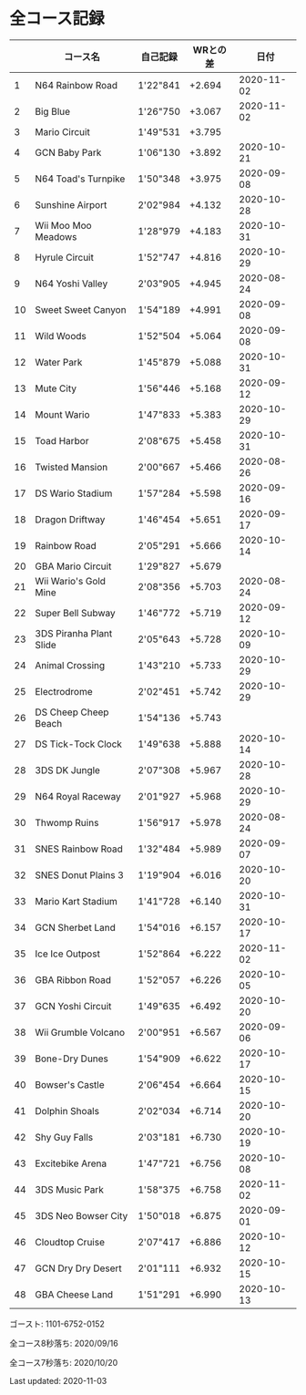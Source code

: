 # 全コース記録

||コース名|自己記録|WRとの差|日付
|--|--|--|--|--|
|1|N64 Rainbow Road|1'22"841|+2.694|2020-11-02|
|2|Big Blue|1'26"750|+3.067|2020-11-02|
|3|Mario Circuit|1'49"531|+3.795||
|4|GCN Baby Park|1'06"130|+3.892|2020-10-21|
|5|N64 Toad's Turnpike|1'50"348|+3.975|2020-09-08|
|6|Sunshine Airport|2'02"984|+4.132|2020-10-28|
|7|Wii Moo Moo Meadows|1'28"979|+4.183|2020-10-31|
|8|Hyrule Circuit|1'52"747|+4.816|2020-10-29|
|9|N64 Yoshi Valley|2'03"905|+4.945|2020-08-24|
|10|Sweet Sweet Canyon|1'54"189|+4.991|2020-09-08|
|11|Wild Woods|1'52"504|+5.064|2020-09-08|
|12|Water Park|1'45"879|+5.088|2020-10-31|
|13|Mute City|1'56"446|+5.168|2020-09-12|
|14|Mount Wario|1'47"833|+5.383|2020-10-29|
|15|Toad Harbor|2'08"675|+5.458|2020-10-31|
|16|Twisted Mansion|2'00"667|+5.466|2020-08-26|
|17|DS Wario Stadium|1'57"284|+5.598|2020-09-16|
|18|Dragon Driftway|1'46"454|+5.651|2020-09-17|
|19|Rainbow Road|2'05"291|+5.666|2020-10-14|
|20|GBA Mario Circuit|1'29"827|+5.679||
|21|Wii Wario's Gold Mine|2'08"356|+5.703|2020-08-24|
|22|Super Bell Subway|1'46"772|+5.719|2020-09-12|
|23|3DS Piranha Plant Slide|2'05"643|+5.728|2020-10-09|
|24|Animal Crossing|1'43"210|+5.733|2020-10-29|
|25|Electrodrome|2'02"451|+5.742|2020-10-29|
|26|DS Cheep Cheep Beach|1'54"136|+5.743||
|27|DS Tick-Tock Clock|1'49"638|+5.888|2020-10-14|
|28|3DS DK Jungle|2'07"308|+5.967|2020-10-28|
|29|N64 Royal Raceway|2'01"927|+5.968|2020-10-29|
|30|Thwomp Ruins|1'56"917|+5.978|2020-08-24|
|31|SNES Rainbow Road|1'32"484|+5.989|2020-09-07|
|32|SNES Donut Plains 3|1'19"904|+6.016|2020-10-20|
|33|Mario Kart Stadium|1'41"728|+6.140|2020-10-31|
|34|GCN Sherbet Land|1'54"016|+6.157|2020-10-17|
|35|Ice Ice Outpost|1'52"864|+6.222|2020-11-02|
|36|GBA Ribbon Road|1'52"057|+6.226|2020-10-05|
|37|GCN Yoshi Circuit|1'49"635|+6.492|2020-10-20|
|38|Wii Grumble Volcano|2'00"951|+6.567|2020-09-06|
|39|Bone-Dry Dunes|1'54"909|+6.622|2020-10-17|
|40|Bowser's Castle|2'06"454|+6.664|2020-10-15|
|41|Dolphin Shoals|2'02"034|+6.714|2020-10-20|
|42|Shy Guy Falls|2'03"181|+6.730|2020-10-19|
|43|Excitebike Arena|1'47"721|+6.756|2020-10-08|
|44|3DS Music Park|1'58"375|+6.758|2020-11-02|
|45|3DS Neo Bowser City|1'50"018|+6.875|2020-09-01|
|46|Cloudtop Cruise|2'07"417|+6.886|2020-10-12|
|47|GCN Dry Dry Desert|2'01"111|+6.932|2020-10-15|
|48|GBA Cheese Land|1'51"291|+6.990|2020-10-13|

ゴースト: 1101-6752-0152

全コース8秒落ち: 2020/09/16

全コース7秒落ち: 2020/10/20

Last updated: 2020-11-03
